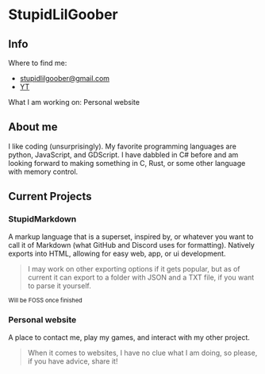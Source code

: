 # StupidLilGoober

## Info
Where to find me:

- stupidlilgoober@gmail.com
- [YT](https://m.youtube.com/channel/UCpo8utKXdgbQbo3tf__bxww.com)

What I am working on:
Personal website

## About me
I like coding (unsurprisingly). My favorite programming languages are python, JavaScript, and GDScript. I have dabbled in C# before and am looking forward to making something in C, Rust, or some other language with memory control.

## Current Projects
### StupidMarkdown
A markup language that is a superset, inspired by, or whatever you want to call it of Markdown (what GitHub and Discord uses for formatting). Natively exports into HTML, allowing for easy web, app, or ui development.

> I may work on other exporting options if it gets popular, but as of current it can export to a folder with JSON and a TXT file, if you want to parse it yourself.

<sub>Will be FOSS once finished</sub>

### Personal website
A place to contact me, play my games, and interact with my other project. 

> When it comes to websites, I have no clue what I am doing, so please, if you have advice, share it!
